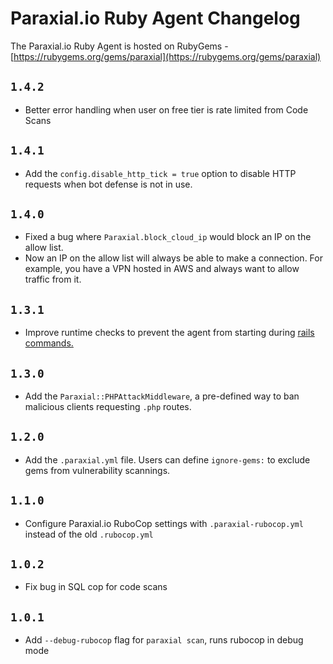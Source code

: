# Paraxial.io Ruby Agent Changelog 

The Paraxial.io Ruby Agent is hosted on RubyGems - [https://rubygems.org/gems/paraxial](https://rubygems.org/gems/paraxial)

## `1.4.2`
- Better error handling when user on free tier is rate limited from Code Scans

## `1.4.1`
- Add the `config.disable_http_tick = true` option to disable HTTP requests when bot defense is not in use. 

## `1.4.0`
- Fixed a bug where `Paraxial.block_cloud_ip` would block an IP on the allow list.
- Now an IP on the allow list will always be able to make a connection. For example, you have a VPN hosted in AWS and always want to allow traffic from it. 

## `1.3.1`
- Improve runtime checks to prevent the agent from starting during [rails commands.](https://guides.rubyonrails.org/command_line.html#command-line-basics)

## `1.3.0`
- Add the `Paraxial::PHPAttackMiddleware`, a pre-defined way to ban malicious clients requesting `.php` routes. 

## `1.2.0`
- Add the `.paraxial.yml` file. Users can define `ignore-gems:` to exclude gems from vulnerability scannings. 

## `1.1.0`
- Configure Paraxial.io RuboCop settings with `.paraxial-rubocop.yml` instead of the old `.rubocop.yml`

## `1.0.2`
- Fix bug in SQL cop for code scans

## `1.0.1`
- Add `--debug-rubocop` flag for `paraxial scan`, runs rubocop in debug mode

